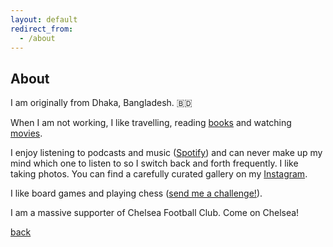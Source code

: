 ```yaml
---
layout: default
redirect_from:
  - /about
---
```


## About

I am originally from Dhaka, Bangladesh. 🇧🇩

When I am not working, I like travelling, reading [books](https://app.thestorygraph.com/profile/shoumikchow) and watching [movies](https://letterboxd.com/shoumikchow/).

I enjoy listening to podcasts and music ([Spotify](https://open.spotify.com/user/shoumikchow)) and can never make up my mind which one to listen to so I switch back and forth frequently. I like taking photos. You can find a carefully curated gallery on my [Instagram](https://www.instagram.com/shoumikchow/).

I like board games and playing chess ([send me a challenge!](https://chess.com/play/shoumikcfc)).

I am a massive supporter of Chelsea Football Club. Come on Chelsea!

[back](https://shoumikchow.com)
